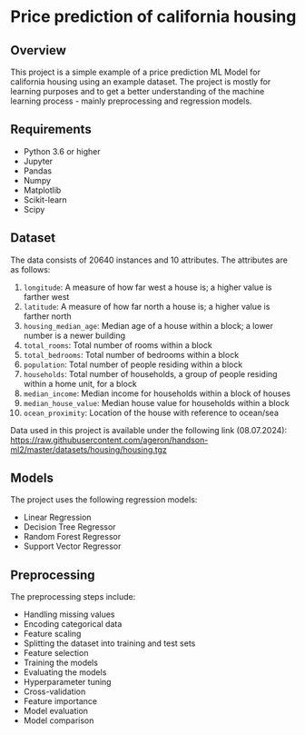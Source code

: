 # Price prediction of california housing

## Overview
This project is a simple example of a price prediction ML Model for california housing using an example dataset.
The project is mostly for learning purposes and to get a better understanding of the machine learning process - mainly preprocessing and regression models.

## Requirements
- Python 3.6 or higher
- Jupyter
- Pandas
- Numpy
- Matplotlib
- Scikit-learn
- Scipy

## Dataset
The data consists of 20640 instances and 10 attributes. The attributes are as follows:
1. `longitude`: A measure of how far west a house is; a higher value is farther west
2. `latitude`: A measure of how far north a house is; a higher value is farther north
3. `housing_median_age`: Median age of a house within a block; a lower number is a newer building
4. `total_rooms`: Total number of rooms within a block
5. `total_bedrooms`: Total number of bedrooms within a block
6. `population`: Total number of people residing within a block
7. `households`: Total number of households, a group of people residing within a home unit, for a block
8. `median_income`: Median income for households within a block of houses
9. `median_house_value`: Median house value for households within a block
10. `ocean_proximity`: Location of the house with reference to ocean/sea

Data used in this project is available under the following link (08.07.2024):
https://raw.githubusercontent.com/ageron/handson-ml2/master/datasets/housing/housing.tgz

## Models
The project uses the following regression models:
- Linear Regression
- Decision Tree Regressor
- Random Forest Regressor
- Support Vector Regressor

## Preprocessing
The preprocessing steps include:
- Handling missing values
- Encoding categorical data
- Feature scaling
- Splitting the dataset into training and test sets
- Feature selection
- Training the models
- Evaluating the models
- Hyperparameter tuning
- Cross-validation
- Feature importance
- Model evaluation
- Model comparison